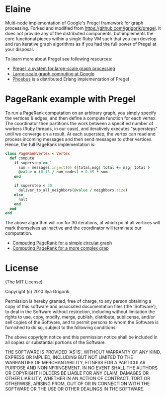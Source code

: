 # Elaine

Multi-node implementation of Google's Pregel framework for graph processing. Forked and modified from https://github.com/igrigorik/pregel. It does not provide any of the distributed components, but implements the core functional pieces within a single Ruby VM such that you can develop and run iterative graph algorithms as if you had the full power of Pregel at your disposal.

To learn more about Pregel see following resources:

 * [Pregel, a system for large-scale graph processing](http://portal.acm.org/citation.cfm?id=1582716.1582723)
 * [Large-scale graph computing at Google](http://googleresearch.blogspot.com/2009/06/large-scale-graph-computing-at-google.html)
 * [Phoebus](http://github.com/xslogic/phoebus) is a distributed Erlang implementation of Pregel

# PageRank example with Pregel
To run a PageRank computation on an arbitrary graph, you simply specify the vertices & edges, and then define a compute function for each vertex. The coordinator then partitions the work between a specified number of workers (Ruby threads, in our case), and iteratively executes "supersteps" until we converge on a result. At each superstep, the vertex can read and process incoming messages and then send messages to other vertices. Hence, the full PageRank implementation is:

```ruby
class PageRankVertex < Vertex
  def compute
    if superstep >= 1
      sum = messages.inject(0) {|total,msg| total += msg; total }
      @value = (0.15 / num_nodes) + 0.85 * sum
    end

    if superstep < 30
      deliver_to_all_neighbors(@value / neighbors.size)
    else
      halt
    end
  end
end
```

The above algorithm will run for 30 iterations, at which point all vertices will mark themselves as inactive and the coordinator will terminate our computation.

 * [Computing PageRank for a simple circular graph](https://github.com/igrigorik/pregel/blob/master/spec/coordinator_spec.rb#L52)
 * [Computing PageRank for a more complex grap](https://github.com/igrigorik/pregel/blob/master/spec/coordinator_spec.rb#L70)

# License

(The MIT License)

Copyright (c) 2010 Ilya Grigorik

Permission is hereby granted, free of charge, to any person obtaining
a copy of this software and associated documentation files (the
'Software'), to deal in the Software without restriction, including
without limitation the rights to use, copy, modify, merge, publish,
distribute, sublicense, and/or sell copies of the Software, and to
permit persons to whom the Software is furnished to do so, subject to
the following conditions:

The above copyright notice and this permission notice shall be
included in all copies or substantial portions of the Software.

THE SOFTWARE IS PROVIDED 'AS IS', WITHOUT WARRANTY OF ANY KIND,
EXPRESS OR IMPLIED, INCLUDING BUT NOT LIMITED TO THE WARRANTIES OF
MERCHANTABILITY, FITNESS FOR A PARTICULAR PURPOSE AND NONINFRINGEMENT.
IN NO EVENT SHALL THE AUTHORS OR COPYRIGHT HOLDERS BE LIABLE FOR ANY
CLAIM, DAMAGES OR OTHER LIABILITY, WHETHER IN AN ACTION OF CONTRACT,
TORT OR OTHERWISE, ARISING FROM, OUT OF OR IN CONNECTION WITH THE
SOFTWARE OR THE USE OR OTHER DEALINGS IN THE SOFTWARE.
